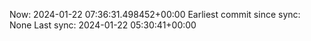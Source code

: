 Now: 2024-01-22 07:36:31.498452+00:00 Earliest commit since sync: None Last sync: 2024-01-22 05:30:41+00:00
